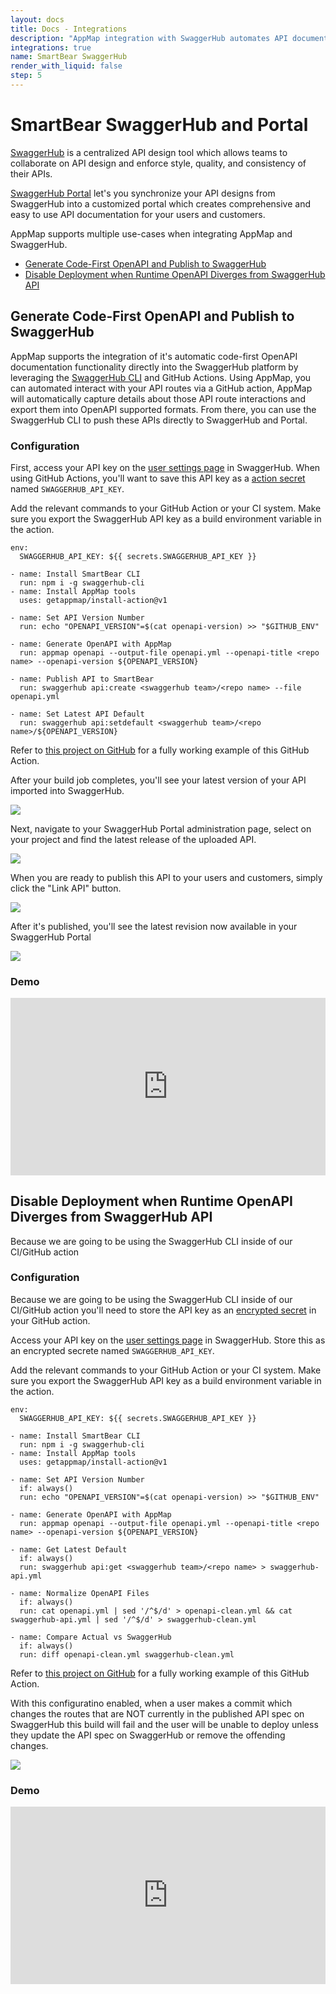 ```yaml
---
layout: docs
title: Docs - Integrations
description: "AppMap integration with SwaggerHub automates API documentation directly into SwaggerHub using GitHub Actions. Collaborate on API design, ensuring style, quality, and consistency."
integrations: true
name: SmartBear SwaggerHub
render_with_liquid: false
step: 5
---
```


# SmartBear SwaggerHub and Portal

[SwaggerHub](https://swagger.io/tools/swaggerhub/) is a centralized API design tool which allows teams to collaborate on API design and enforce style, quality, and consistency of their APIs. 

[SwaggerHub Portal](https://swagger.io/tools/swaggerhub/features/swaggerhub-portal/) let's you synchronize your API designs from SwaggerHub into a customized portal which creates comprehensive and easy to use API documentation for your users and customers.  

AppMap supports multiple use-cases when integrating AppMap and SwaggerHub.
- [Generate Code-First OpenAPI and Publish to SwaggerHub](#generate-code-first-openapi-and-publish-to-swaggerhub)
- [Disable Deployment when Runtime OpenAPI Diverges from SwaggerHub API](#disable-deployment-when-runtime-openapi-diverges-from-swaggerhub-api)
  
## Generate Code-First OpenAPI and Publish to SwaggerHub

AppMap supports the integration of it's automatic code-first OpenAPI documentation functionality directly into the SwaggerHub platform by leveraging the [SwaggerHub CLI](https://github.com/SmartBear/swaggerhub-cli) and GitHub Actions.  Using AppMap, you can automated interact with your API routes via a GitHub action, AppMap will automatically capture details about those API route interactions and export them into OpenAPI supported formats. From there, you can use the SwaggerHub CLI to push these APIs directly to SwaggerHub and Portal. 

### Configuration

First, access your API key on the [user settings page](https://app.swaggerhub.com/settings/apiKey) in SwaggerHub. When using GitHub Actions, you'll want to save this API key as a [action secret](https://docs.github.com/en/actions/security-guides/using-secrets-in-github-actions) named `SWAGGERHUB_API_KEY`.

Add the relevant commands to your GitHub Action or your CI system. Make sure you export the SwaggerHub API key as a build environment variable in the action.

```
env:
  SWAGGERHUB_API_KEY: ${{ secrets.SWAGGERHUB_API_KEY }}
```

```
- name: Install SmartBear CLI
  run: npm i -g swaggerhub-cli 
- name: Install AppMap tools
  uses: getappmap/install-action@v1

- name: Set API Version Number
  run: echo "OPENAPI_VERSION"=$(cat openapi-version) >> "$GITHUB_ENV"

- name: Generate OpenAPI with AppMap
  run: appmap openapi --output-file openapi.yml --openapi-title <repo name> --openapi-version ${OPENAPI_VERSION}

- name: Publish API to SmartBear
  run: swaggerhub api:create <swaggerhub team>/<repo name> --file openapi.yml

- name: Set Latest API Default
  run: swaggerhub api:setdefault <swaggerhub team>/<repo name>/${OPENAPI_VERSION}
```

Refer to [this project on GitHub](https://github.com/land-of-apps/rails_tutorial_sample_app_7th_ed/blob/smartbear-integration/.github/workflows/openapi-publish.yml) for a fully working example of this GitHub Action.

After your build job completes, you'll see your latest version of your API imported into SwaggerHub. 

<img class="video-screenshot" src="/assets/img/swaggerhub-api.webp"/> 

Next, navigate to your SwaggerHub Portal administration page, select on your project and find the latest release of the uploaded API. 

<img class="video-screenshot" src="/assets/img/swaggerhub-portal-link.webp"/>

When you are ready to publish this API to your users and customers, simply click the "Link API" button. 

<img class="video-screenshot" src="/assets/img/swaggerhub-publish.webp"/>

After it's published, you'll see the latest revision now available in your SwaggerHub Portal

<img class="video-screenshot" src="/assets/img/swaggerhub-portal.webp"/>

### Demo

<div style="position: relative; padding-bottom: 56.25%; height: 0;"><iframe src="https://www.loom.com/embed/b36735e6254a4a13a824c827a3390efb" frameborder="0" webkitallowfullscreen mozallowfullscreen allowfullscreen style="position: absolute; top: 0; left: 0; width: 100%; height: 100%;"></iframe></div>

## Disable Deployment when Runtime OpenAPI Diverges from SwaggerHub API

Because we are going to be using the SwaggerHub CLI inside of our CI/GitHub action

### Configuration
Because we are going to be using the SwaggerHub CLI inside of our CI/GitHub action you'll need to store the API key as an [encrypted secret](https://docs.github.com/en/actions/security-guides/using-secrets-in-github-actions) in your GitHub action.

Access your API key on the [user settings page](https://app.swaggerhub.com/settings/apiKey) in SwaggerHub. Store this as an encrypted secrete named `SWAGGERHUB_API_KEY`.

Add the relevant commands to your GitHub Action or your CI system. Make sure you export the SwaggerHub API key as a build environment variable in the action.

```
env:
  SWAGGERHUB_API_KEY: ${{ secrets.SWAGGERHUB_API_KEY }}
```

```
- name: Install SmartBear CLI
  run: npm i -g swaggerhub-cli 
- name: Install AppMap tools
  uses: getappmap/install-action@v1

- name: Set API Version Number
  if: always() 
  run: echo "OPENAPI_VERSION"=$(cat openapi-version) >> "$GITHUB_ENV"

- name: Generate OpenAPI with AppMap
  run: appmap openapi --output-file openapi.yml --openapi-title <repo name> --openapi-version ${OPENAPI_VERSION}

- name: Get Latest Default
  if: always()
  run: swaggerhub api:get <swaggerhub team>/<repo name> > swaggerhub-api.yml

- name: Normalize OpenAPI Files
  if: always()
  run: cat openapi.yml | sed '/^$/d' > openapi-clean.yml && cat swaggerhub-api.yml | sed '/^$/d' > swaggerhub-clean.yml

- name: Compare Actual vs SwaggerHub
  if: always()
  run: diff openapi-clean.yml swaggerhub-clean.yml 
```

Refer to [this project on GitHub](https://github.com/land-of-apps/rails_tutorial_sample_app_7th_ed/blob/smartbear-api-comparison/.github/workflows/openapi-compare.yml) for a fully working example of this GitHub Action.

With this configuratino enabled, when a user makes a commit which changes the routes that are NOT currently in the published API spec on SwaggerHub this build will fail and the user will be unable to deploy unless they update the API spec on SwaggerHub or remove the offending changes. 

<img class="video-screenshot" src="/assets/img/swaggerhub-github-build-failure.webp"/>

### Demo
<div style="position: relative; padding-bottom: 56.25%; height: 0;"><iframe src="https://www.loom.com/embed/f51d590a46e8493ebb27be33c63328e6" frameborder="0" webkitallowfullscreen mozallowfullscreen allowfullscreen style="position: absolute; top: 0; left: 0; width: 100%; height: 100%;"></iframe></div>
